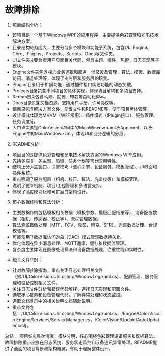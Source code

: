 # 故障排除


1. 项目结构分析：
- 该项目是一个基于Windows WPF的应用程序，主要提供色彩管理和光电技术解决方案。
- 目录结构较为庞大，主要分为多个模块和功能子系统，包含UI、Engine、Core、Plugins、Projects、Scripts、Docs等文件夹。
- UI文件夹主要负责用户界面相关代码，包含主题、控件、热键、日志实现等子模块。
- Engine文件夹包含核心业务逻辑和服务，涉及设备管理、算法、模板、数据库访问、消息处理等，体现了业务层和服务层的职责。
- Plugins目录用于扩展功能，通过插件接口实现功能的动态加载。
- Projects目录包含不同项目的具体实现，体现项目解耦和多项目支持。
- Scripts目录包含构建、配置、卸载等自动化脚本。
- Docs目录包含文档资源，支持用户手册、许可协议等。
- 根目录包含解决方案文件、配置文件和README等，便于项目整体管理。
- 设计模式体现为MVVM（WPF常用）、插件模式（IPlugin接口）、服务管理、任务调度等。
- 入口点主要是ColorVision项目中的MainWindow.xaml及App.xaml，以及Engine中的MainWindow.xaml，体现UI和业务逻辑的分层。

2. README分析：
- 项目目的是提供色彩管理和光电技术解决方案的Windows WPF应用。
- 支持多语言、多主题、热键、任务计划等现代应用特性。
- 结构上分为主窗口、引擎模块（流程引擎、设备服务、模板管理）、UI界面和插件系统。
- 重点强调了服务配置（相机、校正、算法、光谱仪等）和模板管理。
- 说明了更新机制、项目/工程管理和多语言支持。
- 体现了高度模块化和可扩展的架构设计。

3. 核心数据结构和算法分析：
- 主要数据结构包括模板相关数据（模板参数、模板匹配结果等）、设备配置数据（相机、传感器、校正等）、流程管理数据。
- 算法涵盖图像处理（MTF、FOV、鬼影、畸变、SFR）、光谱数据处理、合规校验等。
- 可能使用了数据库访问对象（DAO）模式管理数据持久化。
- 优化体现在异步消息处理、MQTT通讯、缓存和数据流管理。
- 复杂度主要体现在图像处理算法和设备数据处理，注重性能和实时性。

4. 相关文件识别：
- 针对故障排除指南，重点关注日志处理相关文件（如/UI/ColorVision.UI/LogImp/WindowLog.xaml.cs）、配置管理、服务管理和设备控制相关文件。
- 关注日志文件分析和错误代码解释，选择日志实现和配置文件。
- 选取核心服务和设备管理代码，了解异常处理和状态监控。
- 选取文档目录中的相关说明文档辅助说明。
- 重点文件包括：/UI/ColorVision.UI/LogImp/WindowLog.xaml.cs，/Engine/ColorVision.Engine/Services/ServiceManager.cs，/ColorVision/Update/AutoUpdater.cs等。

总结：
项目结构层次清晰，模块分明，核心围绕色彩管理设备服务和模板算法。故障排除重点应放在日志系统、服务状态监控和设备通讯异常处理。README提供了全面的项目背景和架构概览，有助于理解整体设计。
